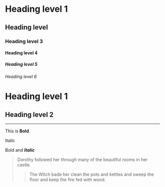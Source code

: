# Heading level 1

## Heading level 

### Heading level 3

#### Heading level 4

##### Heading level 5

###### Heading level 6

Heading level 1
===============

Heading level 2
---------------

---------------

This is **Bold**

*Italic*

Bold and ***Italic***

> Dorothy followed her through many of the beautiful rooms in her castle.
>> The Witch bade her clean the pots and kettles and sweep the floor and keep the fire fed with wood.

